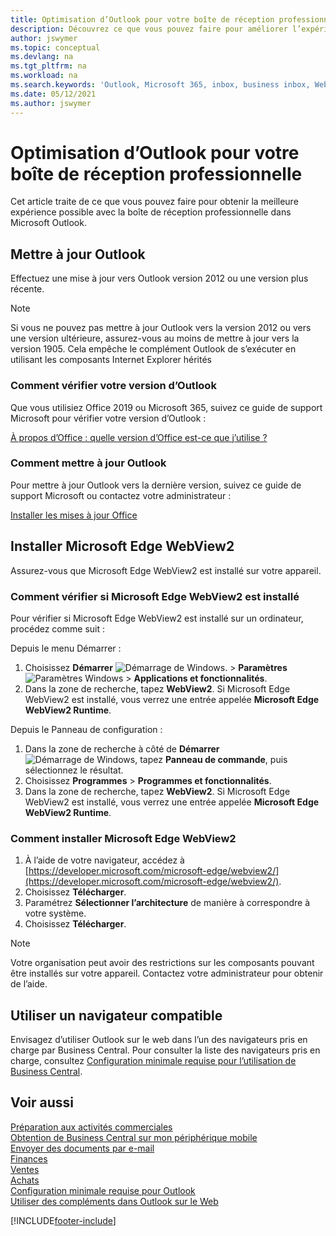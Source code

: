 ```yaml
---
title: Optimisation d’Outlook pour votre boîte de réception professionnelle
description: Découvrez ce que vous pouvez faire pour améliorer l’expérience avec la boîte de réception professionnelle dans Microsoft Outlook.
author: jswymer
ms.topic: conceptual
ms.devlang: na
ms.tgt_pltfrm: na
ms.workload: na
ms.search.keywords: 'Outlook, Microsoft 365, inbox, business inbox, WebView2, Edge, addin, add-in'
ms.date: 05/12/2021
ms.author: jswymer
---
```

# <a name="optimizing-outlook-for-your-business-inbox" />Optimisation d’Outlook pour votre boîte de réception professionnelle

Cet article traite de ce que vous pouvez faire pour obtenir la meilleure expérience possible avec la boîte de réception professionnelle dans Microsoft Outlook. 

## <a name="update-outlook" />Mettre à jour Outlook

Effectuez une mise à jour vers Outlook version 2012 ou une version plus récente.

> [!NOTE]
> Si vous ne pouvez pas mettre à jour Outlook vers la version 2012 ou vers une version ultérieure, assurez-vous au moins de mettre à jour vers la version 1905. Cela empêche le complément Outlook de s’exécuter en utilisant les composants Internet Explorer hérités

### <a name="how-to-check-your-version-of-outlook" />Comment vérifier votre version d’Outlook

Que vous utilisiez Office 2019 ou Microsoft 365, suivez ce guide de support Microsoft pour vérifier votre version d’Outlook :  

[À propos d’Office : quelle version d’Office est-ce que j’utilise ?](https://support.microsoft.com/office/about-office-what-version-of-office-am-i-using-932788b8-a3ce-44bf-bb09-e334518b8b19)

### <a name="how-to-update-outlook" />Comment mettre à jour Outlook

Pour mettre à jour Outlook vers la dernière version, suivez ce guide de support Microsoft ou contactez votre administrateur :

[Installer les mises à jour Office](https://support.microsoft.com/office/install-office-updates-2ab296f3-7f03-43a2-8e50-46de917611c5)

## <a name="install-microsoft-edge-webview" />Installer Microsoft Edge WebView2

Assurez-vous que Microsoft Edge WebView2 est installé sur votre appareil.

### <a name="how-to-check-if-microsoft-edge-webview-is-installed" />Comment vérifier si Microsoft Edge WebView2 est installé

Pour vérifier si Microsoft Edge WebView2 est installé sur un ordinateur, procédez comme suit :

Depuis le menu Démarrer :

1. Choisissez **Démarrer** ![Démarrage de Windows.](media/windows-start-icon.png "Icône de démarrage de Windows") > **Paramètres** ![Paramètres Windows](media/windows-settings-icon.png "Icône des paramètres Windows") > **Applications et fonctionnalités**.
2. Dans la zone de recherche, tapez **WebView2**. Si Microsoft Edge WebView2 est installé, vous verrez une entrée appelée **Microsoft Edge WebView2 Runtime**.

Depuis le Panneau de configuration :

1. Dans la zone de recherche à côté de **Démarrer** ![Démarrage de Windows](media/windows-start-icon.png "Icône de démarrage de Windows"), tapez **Panneau de commande**, puis sélectionnez le résultat.
2. Choisissez **Programmes** > **Programmes et fonctionnalités**.
3. Dans la zone de recherche, tapez **WebView2**. Si Microsoft Edge WebView2 est installé, vous verrez une entrée appelée **Microsoft Edge WebView2 Runtime**.

### <a name="how-to-install-microsoft-edge-webview" />Comment installer Microsoft Edge WebView2

1. À l’aide de votre navigateur, accédez à [https://developer.microsoft.com/microsoft-edge/webview2/](https://developer.microsoft.com/microsoft-edge/webview2/).
2. Choisissez **Télécharger**.
3. Paramétrez **Sélectionner l’architecture** de manière à correspondre à votre système.
4. Choisissez **Télécharger**.

> [!NOTE]
> Votre organisation peut avoir des restrictions sur les composants pouvant être installés sur votre appareil. Contactez votre administrateur pour obtenir de l’aide.

## <a name="use-a-supported-browser" />Utiliser un navigateur compatible

Envisagez d’utiliser Outlook sur le web dans l’un des navigateurs pris en charge par Business Central. Pour consulter la liste des navigateurs pris en charge, consultez [Configuration minimale requise pour l’utilisation de Business Central](product-requirements.md#browsers).

## <a name="see-also" />Voir aussi

[Préparation aux activités commerciales](ui-get-ready-business.md)  
[Obtention de Business Central sur mon périphérique mobile](install-mobile-app.md)  
[Envoyer des documents par e-mail](ui-how-send-documents-email.md)  
[Finances](finance.md)  
[Ventes](sales-manage-sales.md)  
[Achats](purchasing-manage-purchasing.md)  
[Configuration minimale requise pour Outlook](product-requirements.md#outlook)  
[Utiliser des compléments dans Outlook sur le Web](https://support.office.com/article/Using-Add-ins-in-Outlook-on-the-web-8f2ce816-5df4-44a5-958c-f7f9d6dabdce?appver=OWB150)  


[!INCLUDE[footer-include](includes/footer-banner.md)]
